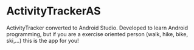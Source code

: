 # ActivityTrackerAS
ActivityTracker converted to Android Studio. 
Developed to learn Android programming, but if you are a exercise oriented person (walk, hike, bike, ski,...) this is the app for you!

